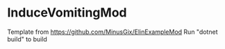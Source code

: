 # InduceVomitingMod

Template from https://github.com/MinusGix/ElinExampleMod
Run "dotnet build" to build